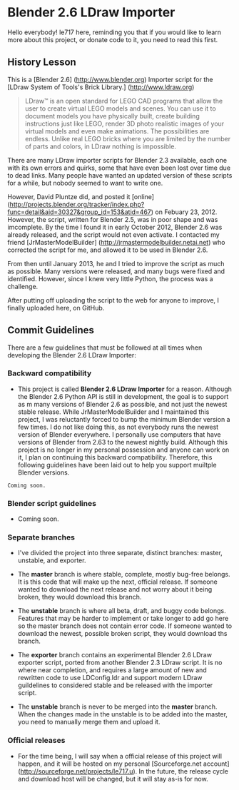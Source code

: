 Blender 2.6 LDraw Importer
==========================
Hello everybody! le717 here, reminding you that if you would like to learn more about this project, or donate code to it, you need to read this first.

History Lesson
--------------

This is a [Blender 2.6] (http://www.blender.org) Importer script for the [LDraw System of Tools's Brick Library.] (http://www.ldraw.org) 

> LDraw™ is an open standard for LEGO CAD programs that allow the user to create virtual LEGO models and scenes. You can use it to document models you have
>physically built, create building instructions just like LEGO, render 3D photo realistic images of your virtual models and even make animations. 
>The possibilities are endless. Unlike real LEGO bricks where you are limited by the number of parts and colors, in LDraw nothing is impossible.

There are many LDraw importer scripts for Blender 2.3 available, each one with its own errors and quirks, some that have even been lost over time due to dead 
links. Many people have wanted an updated version of these scripts for a while, but nobody seemed to want to write one.
 
However, David Pluntze did, and posted it [online] (http://projects.blender.org/tracker/index.php?func=detail&aid=30327&group_id=153&atid=467) on Febuary 23, 
2012.
However, the script, written for Blender 2.5, was in poor shape and was imcomplete. By the time I found it in early October 2012, Blender 2.6 was already 
released, and the script would not even activate. I contacted my friend [JrMasterModelBuilder] (http://jrmastermodelbuilder.netai.net) who corrected the 
script for me, and allowed it to be used in Blender 2.6.

From then until January 2013, he and I tried to improve the script as much as possible. Many versions were released, and many bugs were fixed and identified. 
However, since I knew very little Python, the process was a challenge.

After putting off uploading the script to the web for anyone to improve, I finally uploaded here, on GitHub.

Commit Guidelines
-----------------

There are a few guidelines that must be followed at all times when developing the Blender 2.6 LDraw Importer:

### Backward compatibility
* This project is called **Blender 2.6 LDraw Importer** for a reason. Although the Blender 2.6 Python API is still in development, the goal is to support as m
many versions of Blender 2.6 as possible, and not just the newest stable release. While JrMasterModelBuilder and I maintained this project, I was reluctantly 
forced to bump the minimum Blender version a few times. I do not like doing this, as not everybody runs the newest version of Blender everywhere. I personally 
use computers that have versions of Blender from 2.63 to the newest nightly build. Although this project is no longer in my personal possession and anyone can 
work on it, I plan on continuing this backward compatibility. Therefore, this following guidelines have been laid out to help you support muiltple Blender 
versions.

```
Coming soon.
```

### Blender script guidelines

* Coming soon.

### Separate branches
* I've divided the project into three separate, distinct branches: master, unstable, and exporter.

* The **master** branch is where stable, complete, mostly bug-free belongs. It is this code that will make up the next, official release. If someone wanted to 
download the next release and not worry about it being broken, they would download this branch.

* The **unstable** branch is where all beta, draft, and buggy code belongs. Features that may be harder to implement or take longer to add go here so the 
master branch does not contain error code. If someone wanted to download the newest, possible broken script, they would download ths branch.

* The **exporter** branch contains an experimental Blender 2.6 LDraw exporter script, ported from another Blender 2.3 LDraw script. It is no where near 
completion, and requires a large amount of new and rewritten code to use LDConfig.ldr and support modern LDraw guildelines to considered stable and be released 
with the importer script.

* The **unstable** branch is never to be merged into the **master** branch. When the changes made in the unstable is to be added into the master, you need to manually merge them and upload it.

### Official releases
* For the time being, I will say when a official release of this project will happen, and it will be hosted on my personal [Sourceforge.net account] 
(http://sourceforge.net/projects/le717.u). In the future, the release cycle and download host will be changed, but it will stay as-is for now.

